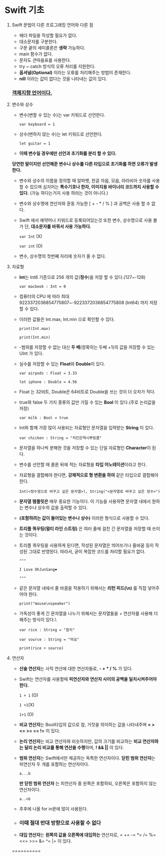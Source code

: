# Swift 기초

1. Swift 문법이 다른 프로그래밍 언어와 다른 점

   - 헤더 파일을 작성할 필요가 없다.
   - 대소문자를 구분한다.
   - 구문 끝의 세미콜론은 **생략** 가능하다.
   - main 함수가 없다.
   - 문자도 큰따옴표를 사용한다.
   - try ~ catch 방식의 오류 처리를 지원한다.
   - **옵셔널(Optional)** 이라는 오류를 처리해주는 방법이 존재한다.
   - **nill** 이라는 값이 없다는 것을 나타내는 값이 있다.

   

   ### **<u>객체지향 언어이다.</u>**

2. 변수와 상수

   - 변수(변할 수 있는 수)는 var 키워드로 선언한다. 

     `var keyboard = 1`

   - 상수(변하지 않는 수)는 let 키워드로 선언한다. 

     `let guitar = 1`

   - **이때 변수일 경우에만 선언과 초기화를 분리 할 수 있다.**

   **당연한 말이지만 선언해준 변수나 상수를 다른 타입으로 초기화를 하면 오류가 발생한다.**

   - 변수와 상수의 이름을 정의할 때 알파벳, 한글 자음, 모음, 아라비아 숫자를 사용할 수 있으며 심지어는 **특수기호나 한자, 이미지용 바이너리 코드까지 사용할 수 있다.** (가능 하다는거지 사용 하라는 것이 아니다.)

   - 변수와 상수명에 연산자와 혼동 가능한 [ + - * / % ] 과 공백은 사용 할 수 없다.

   - Swift 에서 예약어나 키워드로 등록되어있는것 또한 변수, 상수명으로 사용 불가 단, **대소문자를 바꿔서 사용 가능하다.** 

     `var Int` (X)

     `var int` (O)

   - 변수, 상수명의 첫번쨰 자리에 숫자가 올 수 없다.

3. 자료형

   - **Int**는 Int8 기준으로 256 개의 값(**정수**)을 저장 할 수 있다.(127~-128)

     `var macbook : Int = 0`

   - 컴퓨터의 CPU 에 따라 최대 9223372036854775807~-9223372036854775808 (Int64) 까지 저장할 수 있다.

   - 이러한 값들은 Int.max, Int.min 으로 확인할 수 있다.

     `print(Int.max)`

     `print(Int.min)`

   - -범위를 저장할 수 없는 대신 **두 배**(정확히는 두배 +1)의 값을 저장할 수 있는 UInt 가 있다.

   - 실수를 저장할 수 있는 **Float**와 **Double**이 있다.

     `var airpods : Float = 3.33`

     `let iphone : Double = 4.56`

   - Float 는 32비트, Double은 64비트로 Double을 쓰는 것이 더 오차가 적다.

   - true와 false 두 가지 종류의 값만 가질 수 있는 **Bool** 이 있다.(주로 논리값을 저장)

     `var milk : Bool = true`

   - Int와 함께 가장 많이 사용되는 자료형인 문자열을 입력받는 **String** 이 있다.

     `var chicken : String = "치킨은역시뿌링클"`

   - 문자열을 하나씩 분해한 것을 저장할 수 있는 단일 자료형인 **Character**이 된다.

   - 변수를 선언할 때 콜론 뒤에 적는 자료형을 **타입 어노테이션**이라고 한다.

   - 자료형을 결합해야 한다면, **강제적으로 형 변환을 하여** 같은 타입으로 결합해야 한다.

     `Int(<정수형으로 바꾸고 싶은 문자열>), String("<문자열로 바꾸고 싶은 정수>")`

   - **문자열 템플릿은** 매우 중요한 기능이다.  이 기능을 사용하면 문자열 내에서 원하는 변수나 상수의 값을 출력할 수 있다.

   - **\(포함하려는 값이 들어있는 변수나 상수)** 이러한 형식으로 사용할 수 있다.

   - **트리플 쿼우팅(멀티 라인 스트링)** 은 여러 줄에 걸친 긴 문자열을 저장할 때 쓰이는 것이다.

   - 트리플 쿼우팅을 사용하게 된다면, 작성된 문자열은 띄어쓰기나 줄바꿈 등이 작성된 그대로 반영된다. 따라서, 굳이 복잡한 코드를 처리할 필요가 없다.

     `"""`

     `I Love OhJunSang❤️`

     `"""`

   - 같은 문자열 내에서 줄 바꿈을 적용하기 위해서는 **리턴 피드(\n)** 를 직접 넣어주어야 한다.

     `print("mouse\nspeaker")`

   - 가독성이 좋게 긴 문자열을 나누기 위해서는 문자열들을 + 연산자를 사용해 더해주는 방식이 있다.\

     `var rice : String = "참치"`

     `var source : String = "마요"`

     `print(rice + source)`

4. 연산자

   - **산술 연산자**는 사칙 연산에 대한 연산자들로, **-  +  *  /  %** 가 있다.

   - Swift는 연산자를 사용할때 **피연산자와 연산자 사이의 공백을 일치시켜주어야 한다.**

     `1 + 1` (O)

     `1 +1`(X)

     `1+1` (O)

   - **비교 연산자**는 Bool타입의 값으로 참, 거짓을 의미하는 값을 나타내주며 **<  >  <=  >=  ==  !=** 이 있다.

   - **논리 연산자**는 비교 연산자와 비슷하지만, 값의 크기를 비교하는 **비교 연산자와는 달리 논리 비교를 통해 연산을 수행**하며, **!  &&  ||** 이 있다.

   - **범위 연산자**는 Swift에서만 제공하는 독특한 연산자이다.
     **닫힌 범위 연산자**는 피연산자 두 개를 포함하는 연산자이다. 

     `a...b`

     **반 닫힌 범위 연산자** 는 피연산자 중 왼쪽은 포함하되, 오른쪽은 포함하지 않는 연산자이다. 

     `a..<b`

   - 추후에 나올 for in문에 많이 사용된다.

   - ### **이때 절대 반대 방향으로 사용할 수 없다**

   - **대입 연산자**는 **왼쪽의 값을 오른쪽에 대입하는** 연산자로, =  +=  -=  *=  /=  %=  <<=  >>=  &=  ^=  |= 이 있다.

   ==========
